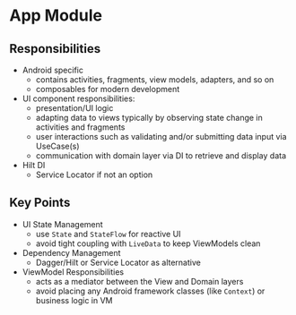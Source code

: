 # App Module

## Responsibilities

- Android specific
    - contains activities, fragments, view models, adapters, and so on
    - composables for modern development
- UI component responsibilities:
    - presentation/UI logic
    - adapting data to views typically by observing state change in activities and fragments
    - user interactions such as validating and/or submitting data input via UseCase(s)
    - communication with domain layer via DI to retrieve and display data
- Hilt DI
    - Service Locator if not an option

## Key Points

- UI State Management
    - use `State` and `StateFlow` for reactive UI
    - avoid tight coupling with `LiveData` to keep ViewModels clean
- Dependency Management
    - Dagger/Hilt or Service Locator as alternative
- ViewModel Responsibilities
    - acts as a mediator between the View and Domain layers
    - avoid placing any Android framework classes (like `Context`) or business logic in VM
